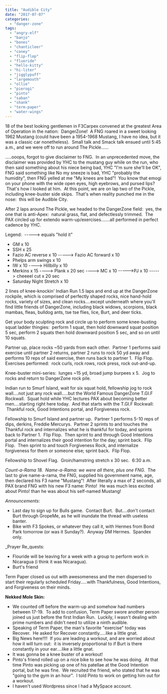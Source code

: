 ```yaml
---
title: "Audible City"
date: "2017-07-07"
categories: 
  - "danger-zone"
tags: 
  - "angry-elf"
  - "banjo"
  - "bones"
  - "chanticleer"
  - "coney"
  - "flip-flop"
  - "fluoride"
  - "hello-kitty"
  - "hi-liter"
  - "jigglypuff"
  - "largemouth"
  - "ollie"
  - "pierogi"
  - "pinto"
  - "saban"
  - "shank"
  - "term-paper"
  - "water-wings"
---
```


18 of the best looking gentlemen in F3Carpex convened at the greatest Area of Operation in the nation:  DangerZone!  A FNG roared in a sweet looking 1962 Mustang (could have been a 1954-1968 Mustang, I have no idea, but it was a classic car nonetheless).  Small talk and Smack talk ensued until 5:45 a.m., and we were off to run around The Pickle......

.....ooops, forgot to give disclaimer to FNG.  In an unprecedented move, the disclaimer was provided by YHC to the mustang guy while on the run, who then said something about his niece being bad, YHC "I'm sure she'll be OK", FNG said something like No my sneeze is bad, YHC "probably the humidity", then FNG yelled at me "My knees are bad"!  You know that emogi on your phone with the wide open eyes, high eyebrows, and pursed lips?  That's how I looked at him.  At this point, we are on lap two of the Pickle, including knee-buster side skips.  That's when reality punched me in the nose:  this will be Audible City.

After 2 laps around The Pickle, we headed to the DangerZone field:  yes, the one that is anti-Apex:  natural grass, flat, and defectlessly trimmed.  The PAX circled up for extendo warm-up/exercises.......all performed in perfect cadence by YHC.

Legend:  -----> equals "hold it"

- GM x 10
- SSH x 25
- Fazio AC reverse x 10 -----> Fazio AC forward x 10
- Phelps arm swings x 10
- IW x 10 ----> Hillbilly x 10
- Merkins x 15 ----> Plank x 20 sec ----> MC x 10 ----->PJ x 10 -----> cheeeel cut x 20 sec
- Saturday Night Stretch x 10

2 lines of knee-knockin' Indian Run 1.5 laps and end up at the DangerZone rockpile, which is comprised of perfectly shaped rocks, nice hand-hold rocks, variety of sizes, and clean rocks....except underneath where you'll find little friends of DangerZone, including black widows, scorpions, black mambas, fleas, bulldog ants, tse tse flies, lice, Burt, and deer ticks.

Get your body sculpting rock and circle up to perform some knee-busting squat ladder thingies:  perform 1 squat, then hold downward squat position 5 sec, perform 2 squats then hold downward position 5 sec, and so on until 10 squats.

Partner up, place rocks ~50 yards from each other.  Partner 1 performs said exercise until partner 2 returns, partner 2 runs to rock 50 yd away and performs 10 reps of said exercise, then runs back to partner 1.  Flip Flop.   Exercises performed:  rock curls, rock rows, rock press, rock out-and-up.

Knee-buster mini-series:  lunges ~15 yd, broad jump burpees x 5.  Jog to rocks and return to DangerZone rock pile.

Indian run to Smurf Island, wait for six squat hold, fellowship jog to rock wall....not just any rock wall.....but the World Famous DangerZone T.GI.F Rockwall.  Squat hold while YHC lectures PAX about becoming better men....starting right here today.  And that starts with the T.GI.F Rockwall:  Thankful rock, Good Intentions portal, and Forgiveness rock.

Fellowship to Smurf Island and partner up.  Partner 1 performs 5-10 reps of dips, derkins, Freddie Mercurys.  Partner 2 sprints to and touches the Thankful rock and internalizes what he is thankful for today, and sprints back to Partner 1.  Flip Flop.  Then sprint to and through Good Intentions portal and internalizes their good intention for the day; sprint back.  Flip Flop.  Then sprint to and touch Forgiveness Rock, and internalize forgiveness for them or someone else; sprint back.  Flip Flop.

Fellowship to Shovel Flag.  Groin/hamstring stretch x 30 sec.  6:30 a.m.

_Count-a-Rama 18.  Name-a-Rama: we were all there, plus one FNG._  The last to give name-a-rama, the FNG, supplied his government name, age, then declared his F3 name "Mustang"!  After literally a max of 2 seconds, all PAX brand FNG with his new F3 name: Pinto!  He was much less excited about Pinto! than he was about his self-named Mustang!

_Announcements_:

- Last day to sign up for Bulls game.  Contact Burt.  But....don't contact Burt through GropeMe, as he will inundate the thread with useless banter.
- Bike with F3 Spokes, or whatever they call it, with Hermes from Bond Park tomorrow (or was it Sunday?).  Anyway DM Hermes.  Spandex only.

_Prayer Re_quests:

- Flouride will be leaving for a week with a group to perform work in Nicaragua (i think it was Nicaragua).
- Burt's friend

Term Paper closed us out with awesomeness and the men dispersed to start their regularly scheduled Friday.....with Thankfulness, Good Intentions, and Forgiveness on their minds.

**Nekked Mole Skin:**

- We counted off before the warm-up and somehow had numbers between 17-19.  To add to confusion, Term Paper swore another person joined us just before the first Indian Run.  Luckily, I wasn't dealing with prime numbers and didn't need to utilize a ninth audible.
- Speaking of Term Paper, the man's favorite "exercise" today was Recover.  He asked for Recover constantly.....like a little gnat.
- Big News here!!!!  If you are leading a workout, and are worried about how it will turn out:  it is inversely proportional to if Burt is there constantly in your ear....like a little gnat.
- It was gonna be a knee buster of a workout!
- Pinto's friend rolled up on a nice bike to see how he was doing.  At that time Pinto was picking up one of his patellae at the Good Intention portal, but he was fine.  We recruited the friend, who stated that he was "going to the gym in an hour".  I told Pinto to work on getting him out for a workout.
- I haven't used Wordpress since I had a MySpace account.
